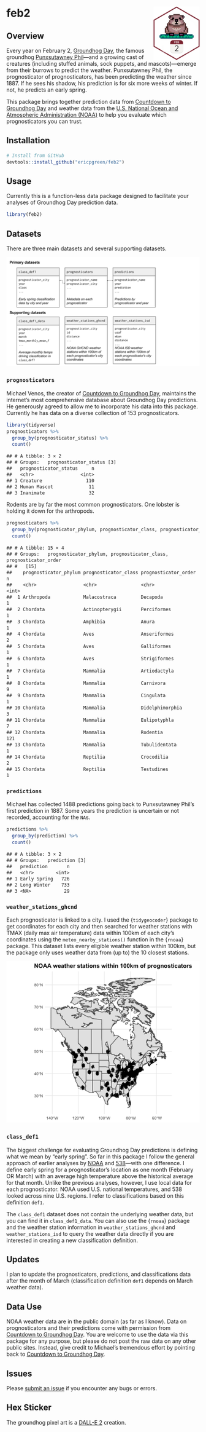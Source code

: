
<!-- README.md is generated from README.Rmd -->

# feb2 <img src="man/figures/hex.png" align="right" alt="" width="120" />

## Overview

Every year on February 2, [Groundhog
Day](https://en.wikipedia.org/wiki/Groundhog_Day), the famous groundhog
[Punxsutawney Phil](https://en.wikipedia.org/wiki/Punxsutawney_Phil)—and
a growing cast of creatures (including stuffed animals, sock puppets,
and mascots)—emerge from their burrows to predict the weather.
Punxsutawney Phil, the prognosticator of prognosticators, has been
predicting the weather since 1887. If he sees his shadow, his prediction
is for six more weeks of winter. If not, he predicts an early spring.

This package brings together prediction data from [Countdown to
Groundhog Day](https://countdowntogroundhogday.com/) and weather data
from the [U.S. National Ocean and Atmospheric Administration
(NOAA)](https://www.noaa.gov/) to help you evaluate which
prognosticators you can trust.

## Installation

``` r
# Install from GitHub
devtools::install_github("ericpgreen/feb2")
```

## Usage

Currently this is a function-less data package designed to facilitate
your analyses of Groundhog Day prediction data.

``` r
library(feb2)
```

## Datasets

There are three main datasets and several supporting datasets.

![Datasets](man/figures/feb2%20data.svg)

### `prognosticators`

Michael Venos, the creator of [Countdown to Groundhog
Day](https://countdowntogroundhogday.com/), maintains the internet’s
most comprehensive database about Groundhog Day predictions. He
generously agreed to allow me to incorporate his data into this package.
Currently he has data on a diverse collection of 153 prognosticators.

``` r
library(tidyverse)
prognosticators %>%
  group_by(prognosticator_status) %>%
  count()
```

    ## # A tibble: 3 × 2
    ## # Groups:   prognosticator_status [3]
    ##   prognosticator_status     n
    ##   <chr>                 <int>
    ## 1 Creature                110
    ## 2 Human Mascot             11
    ## 3 Inanimate                32

Rodents are by far the most common prognosticators. One lobster is
holding it down for the arthropods.

``` r
prognosticators %>%
  group_by(prognosticator_phylum, prognosticator_class, prognosticator_order) %>%
  count()
```

    ## # A tibble: 15 × 4
    ## # Groups:   prognosticator_phylum, prognosticator_class, prognosticator_order
    ## #   [15]
    ##    prognosticator_phylum prognosticator_class prognosticator_order     n
    ##    <chr>                 <chr>                <chr>                <int>
    ##  1 Arthropoda            Malacostraca         Decapoda                 1
    ##  2 Chordata              Actinopterygii       Perciformes              1
    ##  3 Chordata              Amphibia             Anura                    1
    ##  4 Chordata              Aves                 Anseriformes             2
    ##  5 Chordata              Aves                 Galliformes              1
    ##  6 Chordata              Aves                 Strigiformes             1
    ##  7 Chordata              Mammalia             Artiodactyla             1
    ##  8 Chordata              Mammalia             Carnivora                9
    ##  9 Chordata              Mammalia             Cingulata                1
    ## 10 Chordata              Mammalia             Didelphimorphia          3
    ## 11 Chordata              Mammalia             Eulipotyphla             7
    ## 12 Chordata              Mammalia             Rodentia               121
    ## 13 Chordata              Mammalia             Tubulidentata            1
    ## 14 Chordata              Reptilia             Crocodilia               2
    ## 15 Chordata              Reptilia             Testudines               1

### `predictions`

Michael has collected 1488 predictions going back to Punxsutawney Phil’s
first prediction in 1887. Some years the prediction is uncertain or not
recorded, accounting for the `NA`s.

``` r
predictions %>%
  group_by(prediction) %>%
  count()
```

    ## # A tibble: 3 × 2
    ## # Groups:   prediction [3]
    ##   prediction       n
    ##   <chr>        <int>
    ## 1 Early Spring   726
    ## 2 Long Winter    733
    ## 3 <NA>            29

### `weather_stations_ghcnd`

Each prognosticator is linked to a city. I used the {`tidygeocoder`}
package to get coordinates for each city and then searched for weather
stations with TMAX (daily max air temperature) data within 100km of each
city’s coordinates using the `meteo_nearby_stations()` function in the
{`rnoaa`} package. This dataset lists every eligible weather station
within 100km, but the package only uses weather data from (up to) the 10
closest stations.

![](README_files/figure-gfm/map2-1.png)<!-- -->

### `class_def1`

The biggest challenge for evaluating Groundhog Day predictions is
defining what we mean by “early spring”. So far in this package I follow
the general approach of earlier analyses by
[NOAA](https://www.ncei.noaa.gov/news/groundhog-day-forecasts-and-climate-history)
and
[538](https://fivethirtyeight.com/features/groundhogs-do-not-make-good-meteorologists/)—with
one difference. I define early spring for a prognosticator’s location as
one month (February OR March) with an average high temperature above the
historical average for that month. Unlike the previous analyses,
however, I use local data for each prognosticator. NOAA used U.S.
national temperatures, and 538 looked across nine U.S. regions. I refer
to classifications based on this definition `def1`.

The `class_def1` dataset does not contain the underlying weather data,
but you can find it in `class_def1_data`. You can also use the {`rnoaa`}
package and the weather station information in `weather_stations_ghcnd`
and `weather_stations_isd` to query the weather data directly if you are
interested in creating a new classification definition.

## Updates

I plan to update the prognosticators, predictions, and classifications
data after the month of March (classification definition `def1` depends
on March weather data).

## Data Use

NOAA weather data are in the public domain (as far as I know). Data on
prognosticators and their predictions come with permission from
[Countdown to Groundhog Day](https://countdowntogroundhogday.com/). You
are welcome to use the data via this package for any purpose, but please
do not post the raw data on any other public sites. Instead, give credit
to Michael’s tremendous effort by pointing back to [Countdown to
Groundhog Day](https://countdowntogroundhogday.com/).

## Issues

Please [submit an issue](https://github.com/ericpgreen/feb2/issues) if
you encounter any bugs or errors.

## Hex Sticker

The groundhog pixel art is a [DALL-E 2](https://openai.com/dall-e-2/)
creation.
